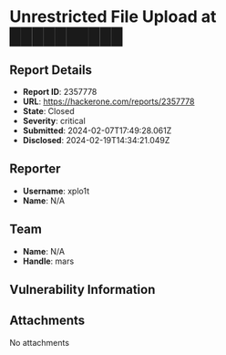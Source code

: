 # Unrestricted File Upload at ██████████

## Report Details
- **Report ID**: 2357778
- **URL**: https://hackerone.com/reports/2357778
- **State**: Closed
- **Severity**: critical
- **Submitted**: 2024-02-07T17:49:28.061Z
- **Disclosed**: 2024-02-19T14:34:21.049Z

## Reporter
- **Username**: xplo1t
- **Name**: N/A

## Team
- **Name**: N/A
- **Handle**: mars

## Vulnerability Information


## Attachments
No attachments
